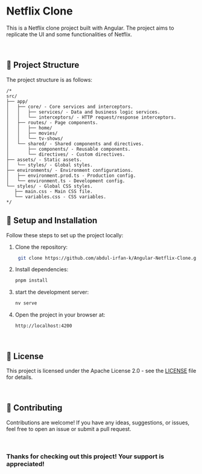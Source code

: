 # Netflix Clone

This is a Netflix clone project built with Angular. The project aims to replicate the UI and some functionalities of Netflix.

<br>

## 📁 Project Structure

The project structure is as follows:

```plaintext
/*
src/
├── app/
│   ├── core/ - Core services and interceptors.
│   │   ├── services/ - Data and business logic services.
│   │   └── interceptors/ - HTTP request/response interceptors.
│   ├── routes/ - Page components.
│   │   ├── home/
│   │   ├── movies/
│   │   └── tv-shows/
│   └── shared/ - Shared components and directives.
│       ├── components/ - Reusable components.
│       └── directives/ - Custom directives.
├── assets/ - Static assets.
│   └── styles/ - Global styles.
├── environments/ - Environment configurations.
│   ├── environment.prod.ts - Production config.
│   └── environment.ts - Development config.
└── styles/ - Global CSS styles.
   ├── main.css - Main CSS file.
   └── variables.css - CSS variables.
*/
```

## 🚀 Setup and Installation

Follow these steps to set up the project locally:

1. Clone the repository:
   ```bash
    git clone https://github.com/abdul-irfan-k/Angular-Netflix-Clone.git
   ```
2. Install dependencies:
   ```bash
   pnpm install
   ```
3. start the development server:
   ```bash
   nv serve
   ```
4. Open the project in your browser at:

   ```
   http://localhost:4200
   ```

   <br>

## 📜 License

This project is licensed under the Apache License 2.0 - see the [LICENSE](LICENSE) file for details.

<br>

## 🤝 Contributing

Contributions are welcome! If you have any ideas, suggestions, or issues, feel free to open an issue or submit a pull request.

<br>

### Thanks for checking out this project! Your support is appreciated!
